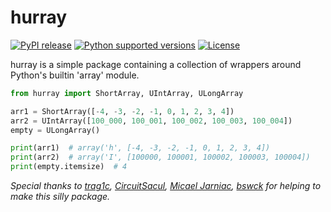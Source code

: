 # hurray

[![PyPI release]][pypi] 
[![Python supported versions]][pypi]
[![License]](./LICENSE)

hurray is a simple package containing a collection of wrappers around Python's builtin 'array' module.

```python
from hurray import ShortArray, UIntArray, ULongArray

arr1 = ShortArray([-4, -3, -2, -1, 0, 1, 2, 3, 4])
arr2 = UIntArray([100_000, 100_001, 100_002, 100_003, 100_004])
empty = ULongArray()

print(arr1)  # array('h', [-4, -3, -2, -1, 0, 1, 2, 3, 4])
print(arr2)  # array('I', [100000, 100001, 100002, 100003, 100004])
print(empty.itemsize)  # 4
```

*Special thanks to [trag1c], [CircuitSacul], [Micael Jarniac], [bswck] for helping to make this silly package.*

[pypi]: https://pypi.org/project/hurray/
[PyPI Release]: https://img.shields.io/pypi/v/hurray.svg?label=pypi&color=green
[Python supported versions]: https://img.shields.io/pypi/pyversions/hurray.svg?label=%20&logo=python&logoColor=white
[License]: https://img.shields.io/pypi/l/hurray.svg?style=flat&label=license

[trag1c]: https://github.com/trag1c
[CircuitSacul]: https://github.com/CircuitSacul
[Micael Jarniac]: https://github.com/MicaelJarniac
[bswck]: https://github.com/bswck